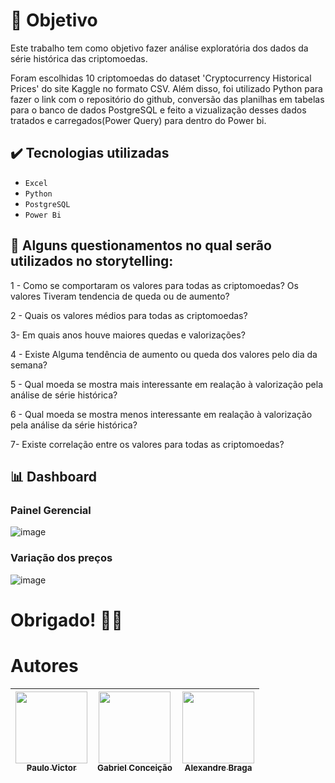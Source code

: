 # 📍 Objetivo
<p>Este trabalho tem como objetivo fazer análise exploratória dos dados da série histórica das criptomoedas.</p>

<div>Foram escolhidas 10 criptomoedas do dataset 'Cryptocurrency Historical Prices' do site Kaggle no formato CSV. Além disso, foi utilizado Python para fazer o link com o repositório do github, conversão das planilhas em tabelas para o banco de dados PostgreSQL e feito a vizualização desses dados tratados e carregados(Power Query) para dentro do Power bi.  </div>

##  ✔️ Tecnologias utilizadas

-  ``Excel``
-  ``Python``
-  ``PostgreSQL``
-  ``Power Bi``



## 📌 Alguns questionamentos no qual serão utilizados no storytelling:

1 - Como se comportaram os valores para todas as criptomoedas? Os valores Tiveram tendencia de queda ou de aumento?

2 - Quais os valores médios para todas as criptomoedas?

3- Em quais anos houve maiores quedas e valorizações?

4 - Existe Alguma tendência de aumento ou queda dos valores pelo dia da semana?

5 - Qual moeda se mostra mais interessante em realação à valorização pela análise de série histórica?

6 - Qual moeda se mostra menos interessante em realação à valorização pela análise da série histórica?

7- Existe correlação entre os valores para todas as criptomoedas?   

## 📊 Dashboard

### Painel Gerencial
![image](https://github.com/pevehdev/Analise-Criptomoedas/assets/114115311/251d37d0-de67-43ea-bcc3-5cb41b5715fa) <br>

### Variação dos preços
![image](https://github.com/pevehdev/Analise-Criptomoedas/assets/114115311/a0e452bb-9fca-4ac1-9aa8-a69a5aea67b0)
#

# Obrigado! 🙋‍♂️


# Autores

| [<img src="https://avatars.githubusercontent.com/u/114115311?v=4" width=115><br><sub>Paulo Victor</sub>](https://github.com/pevehdev)  |  [<img src="https://avatars.githubusercontent.com/u/113216641?v=4" width=115><br><sub>Gabriel Conceição</sub>](https://github.com/BieldoJT) | [<img src="https://avatars.githubusercontent.com/u/163933962?v=4" width=115><br><sub>Alexandre Braga</sub>](https://github.com/AlexandreBragaFerreira)  | 
| :---: | :---: | :---: |



